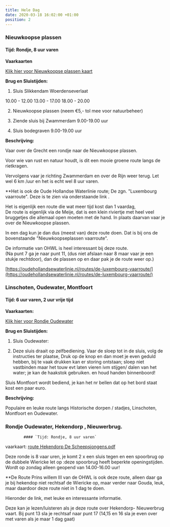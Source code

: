 ```yaml
---
title: Hele Dag
date: 2020-03-18 16:02:00 +01:00
position: 2
---
```


### Nieuwkoopse plassen

#### Tijd: Rondje, 8 uur varen

**Vaarkaarten**

[Klik hier voor Nieuwkoopse plassen kaart](/uploads/route%20Nieuwkoopse%20plassen%20De%20Scheepsjongens.pdf)

**Brug en Sluistijden:**

1. Sluis Slikkendam Woerdenseverlaat

 10.00 - 12.00
 13.00 - 17.00
 18.00 - 20.00

2. Nieuwkoopse plassen (neem €5,- tol mee voor natuurbeheer)

3. Ziende sluis bij Zwammerdam 9.00-19.00 uur

4. Sluis bodegraven 9.00-19.00 uur

**Beschrijving:**

Vaar over de Grecht een rondje naar de Nieuwkoopse plassen.

Voor wie van rust en natuur houdt, is dit een mooie groene route langs de rietkragen.

Vervolgens vaar je richting Zwammerdam en over de Rijn weer terug.    Let wel 6 km /uur en het is echt wel 8 uur varen.

**Het is ook  de Oude Hollandse Waterlinie route; De zgn. "Luxembourg vaarroute". Deze is te zien via onderstaande link .

Het is eigenlijk een route die wat meer tijd kost dan 1 vaardag,  
De route is eigenlijk via de Meije, dat is een klein riviertje met heel veel bruggetjes die allemaal open moeten met de hand.
In plaats daarvan vaar je over de Nieuwkoopse plassen.

In een dag kun je dan dus (meest van) deze route doen.
Dat is bij ons de bovenstaande "Nieuwkoopseplassen vaarroute".

De informatie van OHWL is heel interessant bij deze route.   
(Na punt 7 ga je naar punt 11, (dus niet afslaan naar 8 maar vaar je een stukje rechtdoor), dan de plassen op en daar pak je de route weer op.) 

[https://oudehollandsewaterlinie.nl/routes/de-luxembourg-vaarroute/](https://oudehollandsewaterlinie.nl/routes/de-luxembourg-vaarroute/)


[](https://izi.travel/en/f172-de-luxembourg-vaarroute/nl)



### Linschoten, Oudewater, Montfoort

#### Tijd: 6 uur varen, 2 uur vrije tijd

**Vaarkaarten:**

[Klik hier voor Rondje Oudewater](/uploads/rondje%20Oudewater%20-%20Montfoort.pdf)

**Brug en Sluistijden:**

1. Sluis Oudewater:

2. Deze sluis draait op zelfbediening.
   Vaar de sloep tot in de sluis, volg de instructies ter plaatse,
   Druk op de knop en dan moet je even geduld hebben, bij te vaak drukken kan er storing ontstaan;
   sloep niet vastbinden  maar het touw evt laten vieren ivm stijgen/ dalen van het water; je kan de haakstok gebruiken. en houd handen binnenboord!

Sluis Montfoort wordt bediend,
je kan het nr bellen dat op het bord staat kost een paar euro.

**Beschrijving:**

Populaire en leuke route langs Historische dorpen / stadjes, Linschoten, Montfoort en Oudewater.

### Rondje Oudewater, Hekendorp , Nieuwerbrug.
            #### `Tijd: Rondje, 8 uur varen`


vaarkaart: [route Hekendorp De Scheepsjongens.pdf](/uploads/route%20Hekendorp%20De%20Scheepsjongens.pdf)


Deze ronde is 8 vaar uren, je komt 2 x een sluis tegen en een spoorbrug op de dubbele Wiericke 
let op :deze spoorbrug  heeft beperkte openingstijden.
Wordt op zondag alleen geopend van 14.00-16.00 uur!

**De Route Prins willem III van de OHWL is ook deze route, alleen daar ga je bij hekendop niet rechtsaf de Wiericke op, maar verder  naar Gouda, leuk, maar daardoor deze route niet in 1 dag te doen.

Hieronder de link, met leuke en interessante informatie.

Deze kan je lezen/luisteren als je deze route over Hekendorp- Nieuwerbrug vaart. Bij punt 13 sla je rechtsaf naar punt 17
(14,15 en 16 sla je even over met varen als je maar 1 dag gaat) 

[](https://oudehollandsewaterlinie.nl/routes/de-prins-willem-iii-vaarroute/)

[](https://izi.travel/nl/2589-prins-willem-iii-vaarroute/nl)